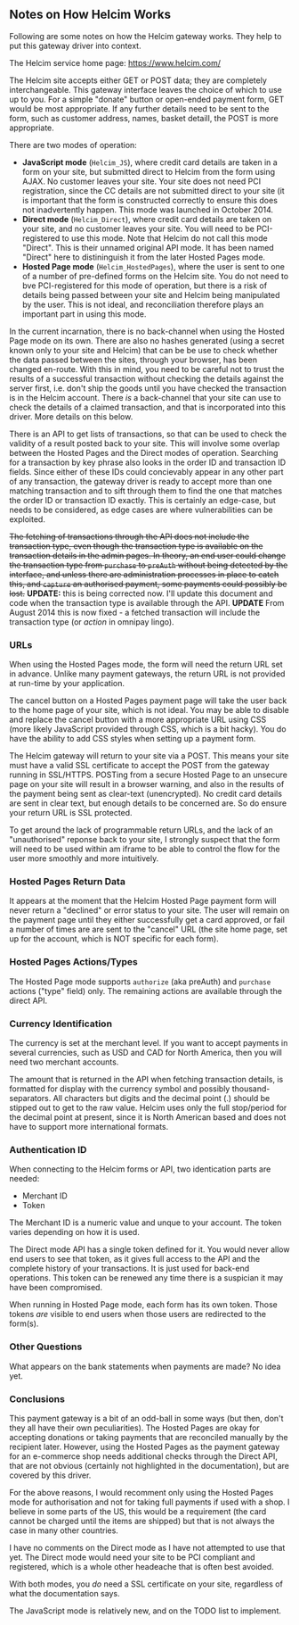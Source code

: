 ## Notes on How Helcim Works

Following are some notes on how the Helcim gateway works. They help to put this gateway driver into context.

The Helcim service home page: https://www.helcim.com/

The Helcim site accepts either GET or POST data; they are completely interchangeable.
This gateway interface leaves the choice of which to use up to you. For a simple "donate" button or
open-ended payment form, GET would be most appropriate. If any further details need to be sent to
the form, such as customer address, names, basket detaill, the POST is more appropriate.

There are two modes of operation:

* **JavaScript mode** (`Helcim_JS`), where credit card details are taken in a form on your site, but submitted
   direct to Helcim from the form using AJAX. No customer leaves your site.
   Your site does not need PCI registration, since the CC details are not submitted direct to your site (it is
   important that the form is constructed correctly to ensure this does not inadvertently happen.
   This mode was launched in October 2014.
* **Direct mode** (`Helcim_Direct`), where credit card details are taken on your site, and no customer leaves your site.
  You will need to be PCI-registered to use this mode. Note that Helcim do not call this mode "Direct".
  This is their unnamed original API mode. It has been named "Direct" here to distininguish it from the
  later Hosted Pages mode.
* **Hosted Page mode** (`Helcim_HostedPages`), where the user is sent to one of a number of pre-defined forms on the Helcim site.
  You do not need to bve PCI-registered for this mode of operation, but there is a risk of details
  being passed between your site and Helcim being manipulated by the user.
  This is not ideal, and reconciliation therefore plays an important part in using this mode.

In the current incarnation, there is no back-channel when using the Hosted Page mode on its own. There are also
no hashes generated (using a secret known only to your site and Helcim) that can be be use to check
whether the data passed between the sites, through your browser, has been changed en-route.
With this in mind, you need to be careful not to trust the results of a successful transaction without
checking the details against the server first, i.e. don't ship the goods until you have checked the transaction
is in the Helcim account. There *is* a back-channel that your site can use to check the details of
a claimed transaction, and that is incorporated into this driver. More details on this below.

There is an API to get lists of transactions, so that can be used to check the validity of
a result posted back to your site. This will involve some overlap between the Hosted Pages and the Direct
modes of operation. Searching for a transaction by key phrase also looks in the order ID and transaction ID
fields. Since either of these IDs could concievably appear in any other part of any transaction, the
gateway driver is ready to accept more than one matching transaction and to sift through them to find
the one that matches the order ID or transaction ID exactly. This is certainly an edge-case, but needs to
be considered, as edge cases are where vulnerabilities can be exploited.

~~The fetching of transactions through the API does not include the transaction type, even though the
transaction type is available on the transaction details in the admin pages. In theory, an end user could
change the transaction type from `purchase` to `preAuth` without being detected by the interface,
and unless there are administration processes in place to catch this, and `capture` an authorised payment,
some payments could possibly be lost.~~ **UPDATE:** this is being corrected now. I'll update this
document and code when the transaction type is available through the API. **UPDATE** From August 2014 this
is now fixed - a fetched transaction will include the transaction type (or *action* in omnipay lingo).

### URLs

When using the Hosted Pages mode, the form will need the return URL set in advance. 
Unlike many payment gateways, the return URL is not provided at run-time by your application.

The cancel button on a Hosted Pages payment page will take the user back to the home page of your site,
which is not ideal. You may be able to disable and replace the cancel button with a more appropriate
URL using CSS (more likely JavaScript provided through CSS, which is a bit hacky).
You do have the ability to add CSS styles when setting up a payment form.

The Helcim gateway will return to your site via a POST. This means your site must have a valid SSL
certificate to accept the POST from the gateway running in SSL/HTTPS. POSTing from a secure Hosted Page
to an unsecure page on your site will result in a browser warning, and also in the results of the payment
being sent as clear-text (unencrypted). No credit card details are sent in clear text, but enough details
to be concerned are. So do ensure your return URL is SSL protected.

To get around the lack of programmable return URLs, and the lack of an "unauthorised" reponse back to
your site, I strongly suspect that the form will need to be used within am iframe to be able to control
the flow for the user more smoothly and more intuitively.

### Hosted Pages Return Data

It appears at the moment that the Helcim Hosted Page payment form will never return a "declined" or error
status to your site. The user will remain on the payment page until they either successfully get a card approved,
or fail a number of times are are sent to the "cancel" URL (the site home page, set up for the account, which
is NOT specific for each form).

### Hosted Pages Actions/Types

The Hosted Page mode supports `authorize` (aka preAuth) and `purchase` actions ("type" field) only.
The remaining actions are available through the direct API.

### Currency Identification

The currency is set at the merchant level. If you want to accept payments in several currencies, such 
as USD and CAD for North America, then you will need two merchant accounts.

The amount that is returned in the API when fetching transaction details, is formatted for display
with the currency symbol and possibly thousand-separators. All characters but digits and the decimal
point (.) should be stipped out to get to the raw value. Helcim uses only the full stop/period for
the decimal point at present, since it is North American based and does not have to support more
international formats.

### Authentication ID

When connecting to the Helcim forms or API, two identication parts are needed:

* Merchant ID
* Token

The Merchant ID is a numeric value and unque to your account. The token varies depending on how
it is used.

The Direct mode API has a single token defined for it. You would never allow end users to see that token, as
it gives full access to the API and the complete history of your transactions.
It is just used for back-end operations. This token can be renewed
any time there is a suspician it may have been compromised.

When running in Hosted Page mode, each form has its own token. Those tokens *are* visible to
end users when those users are redirected to the form(s).

### Other Questions

What appears on the bank statements when payments are made? No idea yet.

### Conclusions

This payment gateway is a bit of an odd-ball in some ways (but then, don't they all have their own
peculiarities). The Hosted Pages are okay for accepting donations or
taking payments that are reconciled manually by the recipient later. However, using the
Hosted Pages as the payment gateway for an e-commerce shop needs additional checks through the
Direct API, that are not obvious (certainly not highlighted in the documentation), but are covered
by this driver.

For the above reasons, I would recomment only using the Hosted Pages mode for authorisation and not
for taking full payments if used with a shop. I believe in some parts of the US, this would be a
requirement (the card cannot be charged until the items are shipped) but that is not always the
case in many other countries.

I have no comments on the Direct mode as I have not attempted to use that yet. The Direct mode
would need your site to be PCI compliant and registered, which is a whole other headeache that
is often best avoided.

With both modes, you *do* need a SSL certificate on your site, regardless of what the documentation
says.

The JavaScript mode is relatively new, and on the TODO list to implement.
